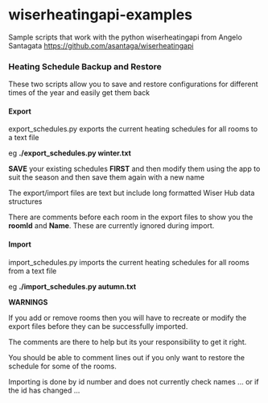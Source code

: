 # wiserheatingapi-examples
Sample scripts that work with the python wiserheatingapi from Angelo Santagata https://github.com/asantaga/wiserheatingapi

<h3>Heating Schedule Backup and Restore</h3>

These two scripts allow you to save and restore configurations for different times of the year and easily get them back

<h4>Export</h4> export_schedules.py exports the current heating schedules for all rooms to a text file

eg **./export_schedules.py winter.txt**

**SAVE** your existing schedules **FIRST** and then modify them using the app to suit the season and then save them again with a new name

The export/import files are text but include long formatted Wiser Hub data structures

There are comments before each room in the export files to show you the **roomId** and **Name**. These are currently ignored during import.

<h4>Import</h4> import_schedules.py imports the current heating schedules for all rooms from a text file

eg **./import_schedules.py autumn.txt**


**WARNINGS**

If you add or remove rooms then you will have to recreate or modify the export files before they can be successfully imported.

The comments are there to help but its your responsibility to get it right. 

You should be able to comment lines out if you only want to restore the schedule for some of the rooms.

Importing is done by id number and does not currently check names ... or if the id has changed ...
